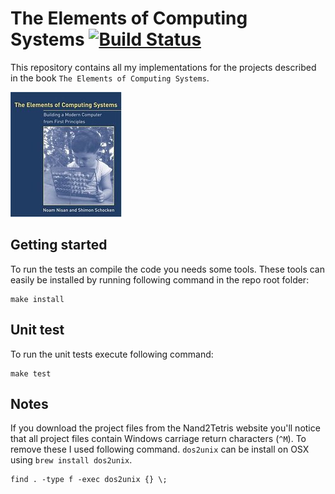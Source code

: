 # The Elements of Computing Systems [![Build Status](https://travis-ci.org/Sitebase/The-Elements-of-Computing-Systems.svg?branch=master)](https://travis-ci.org/Sitebase/The-Elements-of-Computing-Systems)
This repository contains all my implementations for the projects described in the book `The Elements of Computing Systems`.

![The Elements of Computing Systems book cover](cover.jpg)

## Getting started
To run the tests an compile the code you needs some tools. These tools can easily be installed by running following command in the repo root folder:

```
make install
```

## Unit test
To run the unit tests execute following command:

```
make test
```

## Notes
If you download the project files from the Nand2Tetris website you'll notice that all project files contain Windows carriage return characters (`^M`). To remove these I used following command. `dos2unix` can be install on OSX using `brew install dos2unix`.

```
find . -type f -exec dos2unix {} \;
```
